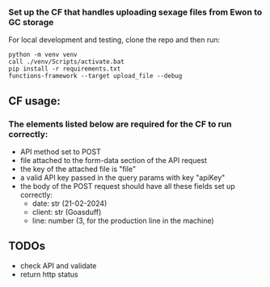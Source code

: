 ### Set up the CF that handles uploading sexage files from Ewon to GC storage
For local development and testing, clone the repo and then run:
```
python -m venv venv
call ./venv/Scripts/activate.bat
pip install -r requirements.txt
functions-framework --target upload_file --debug 
```

## CF usage:
### The elements listed below are required for the CF to run correctly:
- API method set to POST
- file attached to the form-data section of the API request
- the key of the attached file is "file"
- a valid API key passed in the query params with key "apiKey"
- the body of the POST request should have all these fields set up correctly:
  - date: str (21-02-2024)
  - client: str (Goasduff)
  - line: number (3, for the production line in the machine)


## TODOs
- check API and validate
- return http status
